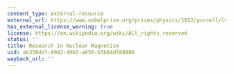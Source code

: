 ```yaml
---
content_type: external-resource
external_url: https://www.nobelprize.org/prizes/physics/1952/purcell/lecture/
has_external_license_warning: true
license: https://en.wikipedia.org/wiki/All_rights_reserved
status: ''
title: Research in Nuclear Magnetism
uid: ab338ddf-8942-40b2-a656-b3b04df88986
wayback_url: ''
---
```

